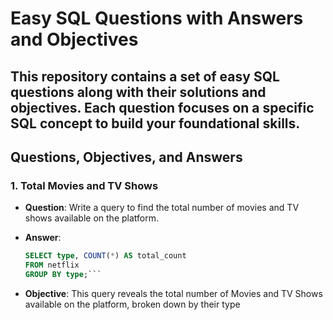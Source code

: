 # Easy SQL Questions with Answers and Objectives

This repository contains a set of easy SQL questions along with their solutions and objectives. Each question focuses on a specific SQL concept to build your foundational skills.
---

## Questions, Objectives, and Answers


### 1. **Total Movies and TV Shows**


- **Question**: Write a query to find the total number of movies and TV shows available on the platform.

- **Answer**:

  ```sql
  SELECT type, COUNT(*) AS total_count
  FROM netflix
  GROUP BY type;```
  
- **Objective**: This query reveals the total number of Movies and TV Shows available on the platform, broken down by their type

  
